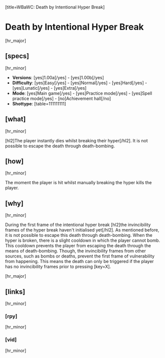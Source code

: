 [title=WBaWC: Death by Intentional Hyper Break]
# Death by Intentional Hyper Break
[hr_major]

## [specs]
[hr_minor]

* **Versions**: [yes]1.00a[/yes] - [yes]1.00b[/yes]
* **Difficulty**: [yes]Easy[/yes] - [yes]Normal[/yes] - [yes]Hard[/yes] - [yes]Lunatic[/yes] - [yes]Extra[/yes]
* **Mode**: [yes]Main game[/yes] - [yes]Practice mode[/yes] - [yes]Spell practice mode[/yes] - [no]Achievement hall[/no]
* **Shottype**: [table=111111111]

## [what]
[hr_minor]

[hl2]The player instantly dies whilst breaking their hyper[/hl2]. It is not possible to escape the death through death-bombing. 

## [how]
[hr_minor]

The moment the player is hit whilst manually breaking the hyper kills the player.

## [why]
[hr_minor]

During the first frame of the intentional hyper break [hl2]the invincibility frames of the hyper break haven't initialised yet[/hl2].  As mentioned before, it is not possible to escape this death through death-bombing. When the hyper is broken, there is a slight cooldown in which the player cannot bomb. This cooldown prevents the player from escaping the death through the means of death-bombing. 
Though, the invincibility frames from other sources, such as bombs or deaths, prevent the first frame of vulnerability from happening. This means the death can only be triggered if the player has no invincibility frames prior to pressing [key=X].

[hr_major]
## [links]
[hr_minor]
### [rpy]
[hr_minor]

### [vid]
[hr_minor]
